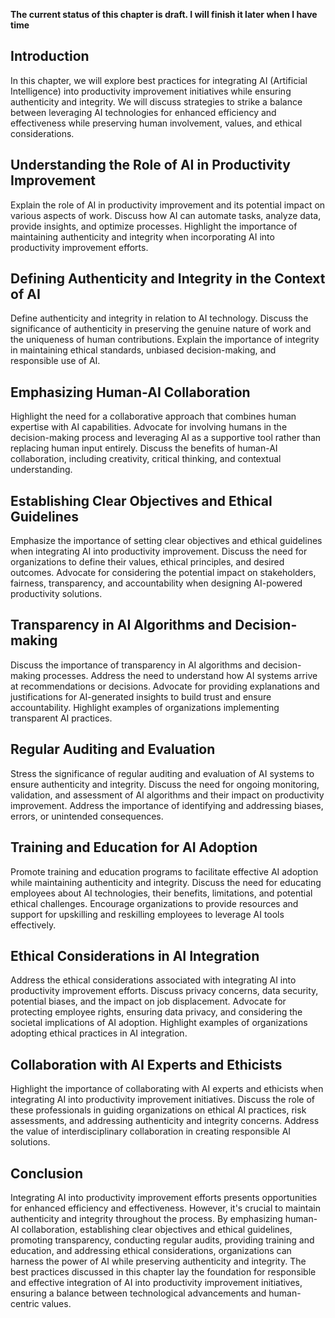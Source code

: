 **The current status of this chapter is draft. I will finish it later when I have time**

Introduction
------------

In this chapter, we will explore best practices for integrating AI (Artificial Intelligence) into productivity improvement initiatives while ensuring authenticity and integrity. We will discuss strategies to strike a balance between leveraging AI technologies for enhanced efficiency and effectiveness while preserving human involvement, values, and ethical considerations.

Understanding the Role of AI in Productivity Improvement
--------------------------------------------------------

Explain the role of AI in productivity improvement and its potential impact on various aspects of work. Discuss how AI can automate tasks, analyze data, provide insights, and optimize processes. Highlight the importance of maintaining authenticity and integrity when incorporating AI into productivity improvement efforts.

Defining Authenticity and Integrity in the Context of AI
--------------------------------------------------------

Define authenticity and integrity in relation to AI technology. Discuss the significance of authenticity in preserving the genuine nature of work and the uniqueness of human contributions. Explain the importance of integrity in maintaining ethical standards, unbiased decision-making, and responsible use of AI.

Emphasizing Human-AI Collaboration
----------------------------------

Highlight the need for a collaborative approach that combines human expertise with AI capabilities. Advocate for involving humans in the decision-making process and leveraging AI as a supportive tool rather than replacing human input entirely. Discuss the benefits of human-AI collaboration, including creativity, critical thinking, and contextual understanding.

Establishing Clear Objectives and Ethical Guidelines
----------------------------------------------------

Emphasize the importance of setting clear objectives and ethical guidelines when integrating AI into productivity improvement. Discuss the need for organizations to define their values, ethical principles, and desired outcomes. Advocate for considering the potential impact on stakeholders, fairness, transparency, and accountability when designing AI-powered productivity solutions.

Transparency in AI Algorithms and Decision-making
-------------------------------------------------

Discuss the importance of transparency in AI algorithms and decision-making processes. Address the need to understand how AI systems arrive at recommendations or decisions. Advocate for providing explanations and justifications for AI-generated insights to build trust and ensure accountability. Highlight examples of organizations implementing transparent AI practices.

Regular Auditing and Evaluation
-------------------------------

Stress the significance of regular auditing and evaluation of AI systems to ensure authenticity and integrity. Discuss the need for ongoing monitoring, validation, and assessment of AI algorithms and their impact on productivity improvement. Address the importance of identifying and addressing biases, errors, or unintended consequences.

Training and Education for AI Adoption
--------------------------------------

Promote training and education programs to facilitate effective AI adoption while maintaining authenticity and integrity. Discuss the need for educating employees about AI technologies, their benefits, limitations, and potential ethical challenges. Encourage organizations to provide resources and support for upskilling and reskilling employees to leverage AI tools effectively.

Ethical Considerations in AI Integration
----------------------------------------

Address the ethical considerations associated with integrating AI into productivity improvement efforts. Discuss privacy concerns, data security, potential biases, and the impact on job displacement. Advocate for protecting employee rights, ensuring data privacy, and considering the societal implications of AI adoption. Highlight examples of organizations adopting ethical practices in AI integration.

Collaboration with AI Experts and Ethicists
-------------------------------------------

Highlight the importance of collaborating with AI experts and ethicists when integrating AI into productivity improvement initiatives. Discuss the role of these professionals in guiding organizations on ethical AI practices, risk assessments, and addressing authenticity and integrity concerns. Address the value of interdisciplinary collaboration in creating responsible AI solutions.

Conclusion
----------

Integrating AI into productivity improvement efforts presents opportunities for enhanced efficiency and effectiveness. However, it's crucial to maintain authenticity and integrity throughout the process. By emphasizing human-AI collaboration, establishing clear objectives and ethical guidelines, promoting transparency, conducting regular audits, providing training and education, and addressing ethical considerations, organizations can harness the power of AI while preserving authenticity and integrity. The best practices discussed in this chapter lay the foundation for responsible and effective integration of AI into productivity improvement initiatives, ensuring a balance between technological advancements and human-centric values.
